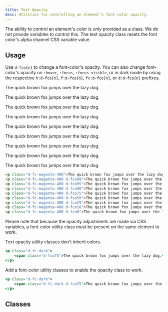 ```yaml
---
title: Text Opacity
desc: Utilities for controlling an element's font-color opacity.
---
```

The ability to control an element's color is <em>only</em> provided as a class. We do not provide variables to control this. The text opacity class resets the font color's alpha channel CSS variable value.

## Usage

Use `d-fco{n}` to change a font-color's opacity. You can also change font-color's opacity on `:hover`, `:focus`, `:focus-visible`, or in dark mode by using the respective `h:d-fco{n}`, `f:d-fco{n}`, `fv:d-fco{n}`, or `d:d-fco{n}` prefixes.

<code-well-header class="d-d-flex d-jc-center d-fd-column d-p24 d-bgc-magenta-100 d-w100p d-hmn102" custom>
  <p class="d-fs20 d-fc-magenta-400">The quick brown fox jumps over the lazy dog.</p>
  <p class="d-fs20 d-fc-magenta-400 d-fco99">The quick brown fox jumps over the lazy dog.</p>
  <p class="d-fs20 d-fc-magenta-400 d-fco95">The quick brown fox jumps over the lazy dog.</p>
  <p class="d-fs20 d-fc-magenta-400 d-fco90">The quick brown fox jumps over the lazy dog.</p>
  <p class="d-fs20 d-fc-magenta-400 d-fco75">The quick brown fox jumps over the lazy dog.</p>
  <p class="d-fs20 d-fc-magenta-400 d-fco50">The quick brown fox jumps over the lazy dog.</p>
  <p class="d-fs20 d-fc-magenta-400 d-fco25">The quick brown fox jumps over the lazy dog.</p>
  <p class="d-fs20 d-fc-magenta-400 d-fco10">The quick brown fox jumps over the lazy dog.</p>
  <p class="d-fs20 d-fc-magenta-400 d-fco0">The quick brown fox jumps over the lazy dog.</p>
</code-well-header>

```html
<p class="d-fc-magenta-400">The quick brown fox jumps over the lazy dog.</p>
<p class="d-fc-magenta-400 d-fco99">The quick brown fox jumps over the lazy dog.</p>
<p class="d-fc-magenta-400 d-fco95">The quick brown fox jumps over the lazy dog.</p>
<p class="d-fc-magenta-400 d-fco90">The quick brown fox jumps over the lazy dog.</p>
<p class="d-fc-magenta-400 d-fco75">The quick brown fox jumps over the lazy dog.</p>
<p class="d-fc-magenta-400 d-fco50">The quick brown fox jumps over the lazy dog.</p>
<p class="d-fc-magenta-400 d-fco25">The quick brown fox jumps over the lazy dog.</p>
<p class="d-fc-magenta-400 d-fco10">The quick brown fox jumps over the lazy dog.</p>
<p class="d-fc-magenta-400 d-fco0">The quick brown fox jumps over the lazy dog.</p>
```

Please note that because the opacity adjustments are made via CSS variables, a font-color utility class must be present on the same element to work.

<div class="d-fw-bold d-d-flex d-ai-center d-lh20 d-mt16">
  <icon-close class="d-w24 d-h24 d-p2 d-bar-circle d-bgc-red-100 d-fc-red-400" />
  <span class="d-ml8">Text opacity utility classes don't inherit colors.</span>
</div>

<!-- Is important to have a blank line between div and ```html -->
<div  class="d-bgc-black-700 d-bar8">
  <div  class="d-p8 d-bgc-red-400 d-bgo25 d-bar8">

  ```jsx
  <p class="d-fc-dark">
      <span class="d-fco75">The quick brown fox jumps over the lazy dog.</span>
  </p>
  ```

  </div>
</div>

<div class="d-fw-bold d-d-flex d-ai-center d-lh20 d-mt16">
  <icon-checkmark class="d-w24 d-h24 d-p2 d-bar-circle d-bgc-green-100 d-fc-green-400" />
  <span class="d-ml8">Add a font-color utility classes to enable the opacity class to work.</span>
</div>

<!-- Is important to have a blank line between div and ```html -->
<div  class="d-bgc-black-700 d-bar8">
  <div  class="d-p8 d-bgc-green-300 d-bgo25 d-bar8">

  ```jsx
  <p class="d-fc-dark">
      <span class="d-fc-dark d-fco75">The quick brown fox jumps over the lazy dog.</span>
  </p>
  ```

  </div>
</div>

<script setup>
  import { opacity } from '@data/type.json';
</script>

## Classes

<utility-class-table>
  <template #content>
    <tbody>
      <tr v-for="i in opacity">
        <th scope="row" class="d-ff-mono d-fc-purple d-fw-normal d-fs12">.d-fco{{ i }}</th>
        <td class="d-ff-mono d-fc-orange d-fs12">--fco: {{ i }}% !important;</td>
      </tr>
    </tbody>
  </template>
</utility-class-table>
